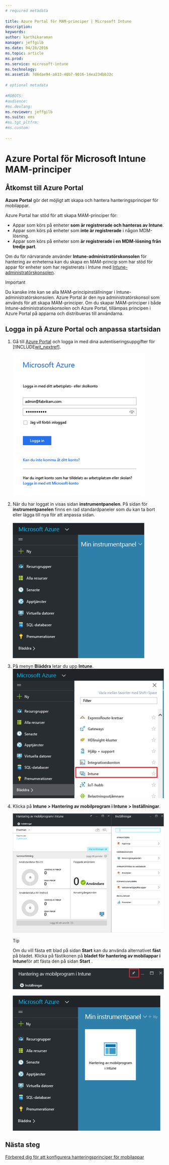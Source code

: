 ```yaml
---
# required metadata

title: Azure Portal för MAM-principer | Microsoft Intune
description:
keywords:
author: karthikaraman
manager: jeffgilb
ms.date: 04/28/2016
ms.topic: article
ms.prod:
ms.service: microsoft-intune
ms.technology:
ms.assetid: 7d6dae94-a833-40b7-9016-14ea234bb33c

# optional metadata

#ROBOTS:
#audience:
#ms.devlang:
ms.reviewer: jeffgilb
ms.suite: ems
#ms.tgt_pltfrm:
#ms.custom:

---
```


# Azure Portal för Microsoft Intune MAM-principer
## Åtkomst till Azure Portal
**Azure Portal** gör det möjligt att skapa och hantera hanteringsprinciper för mobilappar.

Azure Portal har stöd för att skapa MAM-principer för:
- Appar som körs på enheter **som är registrerade och hanteras av Intune**.
- Appar som körs på enheter som **inte är registrerade** i någon MDM-lösning.
- Appar som körs på enheter som **är registrerade i en MDM-lösning från tredje part**.

Om du för närvarande använder **Intune-administratörskonsolen** för hantering av enheterna kan du skapa en MAM-princip som har stöd för appar för enheter som har registrerats i Intune med [Intune-administratörskonsolen](configure-and-deploy-mobile-application-management-policies-in-the-microsoft-intune-console.md).
>[!IMPORTANT]
> Du kanske inte kan se alla MAM-principinställningar i Intune-administratörskonsolen. Azure Portal är den nya administratörskonsol som används för att skapa MAM-principer. Om du skapar MAM-principer i både Intune-administrationskonsolen och Azure Portal, tillämpas principen i Azure Portal på apparna och distribueras till användarna.

## Logga in på Azure Portal och anpassa startsidan

1.  Gå till [Azure Portal](https://portal.azure.com) och logga in med dina autentiseringsuppgifter för [!INCLUDE[wit_nextref](../includes/wit_nextref_md.md)].

    ![Skärmbild av inloggningssidan för Azure portal](../media/AppManagement/AzurePortal_MAMSigninPage.png)

2.  När du har loggat in visas sidan **instrumentpanelen**. På sidan för **instrumentpanelen** finns en rad standardpaneler som du kan ta bort eller lägga till nya för att anpassa sidan.

    ![Skärmbild av instrumentpanelen i Azure portal](../media/AppManagement/AzurePortal_MAMStartboard_NoMAM.png)

3.  På menyn **Bläddra** letar du upp **Intune**.![Skärmbild av menyn Bläddra med Intune markerat](../media/AppManagement/AzurePortal_MAM_Browse_Intune.png)

4.  Klicka på **Intune > Hantering av mobilprogram i Intune > Inställningar**.

    ![Skärmbild av bladet Hantering av mobilprogram i Intune](../media/AppManagement/AzurePortal_MAM_Mainblade.png)

    > [!TIP]
    > Om du vill fästa ett blad på sidan **Start** kan du använda alternativet **fäst** på bladet.  Klicka på fästikonen på **bladet för hantering av mobilappar i Intune**för att fästa den på sidan **Start** .

    ![Skärmbild av bladet Hantering av mobilprogram i Intune med fästikonen markerad](../media/AppManagement/AzurePortal_MAM_PinBladeAction.png)

    ![Skärmbild av instrumentpanelen med den fästa Intune-panelen](../media/AppManagement/AzurePortal_MAM_Startboard_withMAM.png)
## Nästa steg
[Förbered dig för att konfigurera hanteringsprinciper för mobilappar](get-ready-to-configure-mobile-app-management-policies-with-microsoft-intune.md)


<!--HONumber=May16_HO3-->


